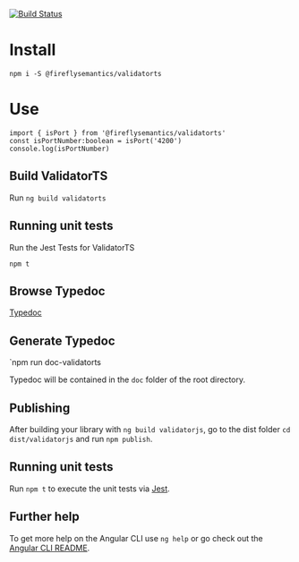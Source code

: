 [![Build Status](https://travis-ci.org/fireflysemantics/validatorts.svg?branch=master)](https://travis-ci.org/fireflysemantics/validatorts)

# Install

```
npm i -S @fireflysemantics/validatorts
```

# Use

```
import { isPort } from '@fireflysemantics/validatorts'
const isPortNumber:boolean = isPort('4200')
console.log(isPortNumber)
```

## Build ValidatorTS

Run `ng build validatorts`

## Running unit tests

Run the Jest Tests for ValidatorTS

`npm t`

## Browse Typedoc

[Typedoc](https://fireflysemantics.github.io/validatorts/doc/modules/_public_api_.html)

## Generate Typedoc 

`npm run doc-validatorts

Typedoc will be contained in the `doc` folder of the root directory.

## Publishing

After building your library with `ng build validatorjs`, go to the dist folder `cd dist/validatorjs` and run `npm publish`.

## Running unit tests

Run `npm t` to execute the unit tests via [Jest](https://jestjs.io/).

## Further help

To get more help on the Angular CLI use `ng help` or go check out the [Angular CLI README](https://github.com/angular/angular-cli/blob/master/README.md).
